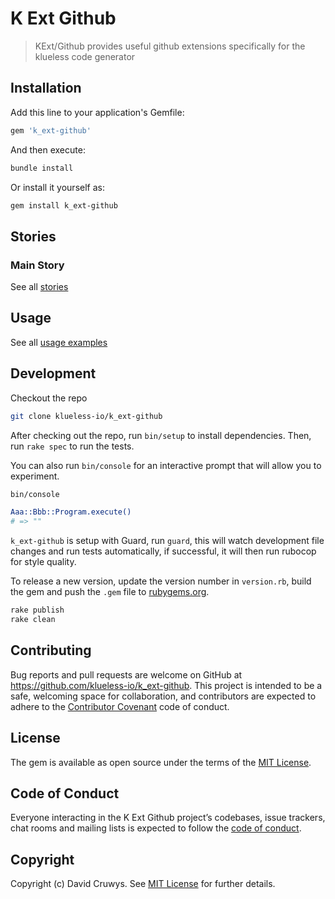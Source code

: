# K Ext Github

> KExt/Github provides useful github extensions specifically for the klueless code generator

## Installation

Add this line to your application's Gemfile:

```ruby
gem 'k_ext-github'
```

And then execute:

```bash
bundle install
```

Or install it yourself as:

```bash
gem install k_ext-github
```

## Stories

### Main Story



See all [stories](./STORIES.md)


## Usage

See all [usage examples](./USAGE.md)



## Development

Checkout the repo

```bash
git clone klueless-io/k_ext-github
```

After checking out the repo, run `bin/setup` to install dependencies. Then, run `rake spec` to run the tests. 

You can also run `bin/console` for an interactive prompt that will allow you to experiment.

```bash
bin/console

Aaa::Bbb::Program.execute()
# => ""
```

`k_ext-github` is setup with Guard, run `guard`, this will watch development file changes and run tests automatically, if successful, it will then run rubocop for style quality.

To release a new version, update the version number in `version.rb`, build the gem and push the `.gem` file to [rubygems.org](https://rubygems.org).

```bash
rake publish
rake clean
```

## Contributing

Bug reports and pull requests are welcome on GitHub at https://github.com/klueless-io/k_ext-github. This project is intended to be a safe, welcoming space for collaboration, and contributors are expected to adhere to the [Contributor Covenant](http://contributor-covenant.org) code of conduct.

## License

The gem is available as open source under the terms of the [MIT License](https://opensource.org/licenses/MIT).

## Code of Conduct

Everyone interacting in the K Ext Github project’s codebases, issue trackers, chat rooms and mailing lists is expected to follow the [code of conduct](https://github.com/klueless-io/k_ext-github/blob/master/CODE_OF_CONDUCT.md).

## Copyright

Copyright (c) David Cruwys. See [MIT License](LICENSE.txt) for further details.
